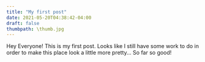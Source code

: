 ```yaml
---
title: "My first post"
date: 2021-05-20T04:38:42-04:00
draft: false
thumbpath: \thumb.jpg
---
```



Hey Everyone! This is my first post. Looks like I still have some work to do in order to make this place look a little more pretty... So far so good!